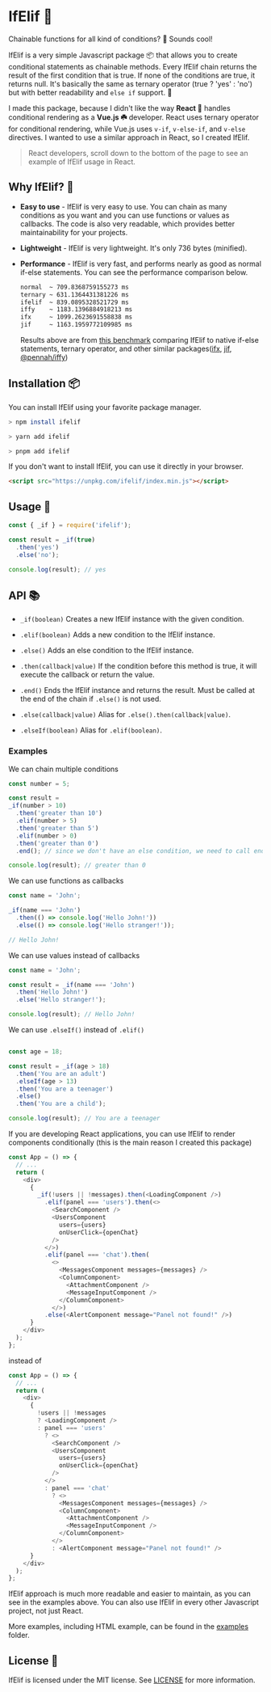 # IfElif 🔗 

Chainable functions for all kind of conditions? 🐤 Sounds cool!

IfElif is a very simple Javascript package 📦 that allows you to create conditional statements as chainable methods.
Every IfElif chain returns the result of the first condition that is true. If none of the conditions are true, it returns null.
It's basically the same as ternary operator (true ? 'yes' : 'no') but with better readability and `else if` support. 🎉

I made this package, because I didn't like the way **React 🐬** handles conditional rendering as a **Vue.js ☘️** developer.
React uses ternary operator for conditional rendering, while Vue.js uses `v-if`, `v-else-if`, and `v-else` directives.
I wanted to use a similar approach in React, so I created IfElif. 

> React developers, scroll down to the bottom of the page to see an example of IfElif usage in React. 

## Why IfElif? 🤔

- **Easy to use** - IfElif is very easy to use. You can chain as many conditions as you want and you can use functions or values as callbacks. The code is also very readable, which provides better maintainability for your projects.

- **Lightweight** - IfElif is very lightweight. It's only 736 bytes (minified).

- **Performance** - IfElif is very fast, and performs nearly as good as normal if-else statements. You can see the performance comparison below.
 
  ```bash
  normal  ~ 709.8368759155273 ms
  ternary ~ 631.1364431381226 ms
  ifelif  ~ 839.0895328521729 ms
  iffy    ~ 1183.1396884918213 ms
  ifx     ~ 1099.2623691558838 ms
  jif     ~ 1163.1959772109985 ms
  ```
  Results above are from [this benchmark](https://runkit.com/beerusar/ifelif-performance-test) comparing IfElif to native if-else statements, ternary operator, and other similar packages([ifx](https://www.npmjs.com/package/ifx), [jif](https://www.npmjs.com/package/jif), [@pennah/iffy](https://www.npmjs.com/package/@pennah/iffy))

## Installation 📦

You can install IfElif using your favorite package manager.

```bash
> npm install ifelif

> yarn add ifelif

> pnpm add ifelif
```

If you don't want to install IfElif, you can use it directly in your browser.

```html
<script src="https://unpkg.com/ifelif/index.min.js"></script>
```

## Usage 🚀

```javascript
const { _if } = require('ifelif');

const result = _if(true)
  .then('yes')
  .else('no');

console.log(result); // yes
```

## API 📚

- `_if(boolean)` Creates a new IfElif instance with the given condition.

- `.elif(boolean)` Adds a new condition to the IfElif instance.

- `.else()` Adds an else condition to the IfElif instance.

- `.then(callback|value)` If the condition before this method is true, it will execute the callback or return the value.

- `.end()` Ends the IfElif instance and returns the result. Must be called at the end of the chain if `.else()` is not used.

- `.else(callback|value)` Alias for `.else().then(callback|value)`.

- `.elseIf(boolean)` Alias for `.elif(boolean)`.

### Examples

We can chain multiple conditions

```javascript
const number = 5;

const result = 
_if(number > 10)
  .then('greater than 10')
  .elif(number > 5)
  .then('greater than 5')
  .elif(number > 0)
  .then('greater than 0')
  .end(); // since we don't have an else condition, we need to call end() to get the result

console.log(result); // greater than 0
```

We can use functions as callbacks

```javascript
const name = 'John';

_if(name === 'John')
  .then(() => console.log('Hello John!'))
  .else(() => console.log('Hello stranger!'));

// Hello John!
```

We can use values instead of callbacks

```javascript
const name = 'John';

const result = _if(name === 'John')
  .then('Hello John!')
  .else('Hello stranger!');

console.log(result); // Hello John!
```

We can use `.elseIf()` instead of `.elif()`

```javascript

const age = 18;

const result = _if(age > 18)
  .then('You are an adult')
  .elseIf(age > 13)
  .then('You are a teenager')
  .else()
  .then('You are a child');

console.log(result); // You are a teenager
```

If you are developing React applications, you can use IfElif to render components conditionally (this is the main reason I created this package)

```javascript
const App = () => {
  // ...
  return (
    <div>
      {
        _if(!users || !messages).then(<LoadingComponent />)
          .elif(panel === 'users').then(<>
            <SearchComponent />
            <UsersComponent
              users={users}
              onUserClick={openChat}
            />
          </>)
          .elif(panel === 'chat').then(
            <>
              <MessagesComponent messages={messages} />
              <ColumnComponent>
                <AttachmentComponent />
                <MessageInputComponent />
              </ColumnComponent>
            </>)
          .else(<AlertComponent message="Panel not found!" />)
      }
    </div>
  );
};
```

instead of

```javascript
const App = () => {
  // ...
  return (
    <div>
      {
        !users || !messages
        ? <LoadingComponent />
        : panel === 'users'
          ? <>
            <SearchComponent />
            <UsersComponent
              users={users}
              onUserClick={openChat}
            />
          </>
          : panel === 'chat'
            ? <>
              <MessagesComponent messages={messages} />
              <ColumnComponent>
                <AttachmentComponent />
                <MessageInputComponent />
              </ColumnComponent>
            </>
            : <AlertComponent message="Panel not found!" />
      }
    </div>
  );
};
```

IfElif approach is much more readable and easier to maintain, as you can see in the examples above. You can also use IfElif in every other Javascript project, not just React.

More examples, including HTML example, can be found in the [examples](examples) folder.

## License 📜

IfElif is licensed under the MIT license. See [LICENSE](LICENSE) for more information.
